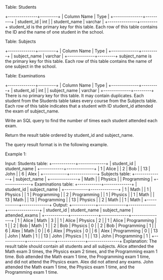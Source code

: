  Table: Students
 
 
 +---------------+---------+
 | Column Name   | Type    |
 +---------------+---------+
 | student_id    | int     |
 | student_name  | varchar |
 +---------------+---------+
 student_id is the primary key for this table.
 Each row of this table contains the ID and the name of one student in the
 school.
 
 
 
 
 Table: Subjects
 
 
 +--------------+---------+
 | Column Name  | Type    |
 +--------------+---------+
 | subject_name | varchar |
 +--------------+---------+
 subject_name is the primary key for this table.
 Each row of this table contains the name of one subject in the school.
 
 
 
 
 Table: Examinations
 
 
 +--------------+---------+
 | Column Name  | Type    |
 +--------------+---------+
 | student_id   | int     |
 | subject_name | varchar |
 +--------------+---------+
 There is no primary key for this table. It may contain duplicates.
 Each student from the Students table takes every course from the Subjects
 table.
 Each row of this table indicates that a student with ID student_id attended
 the exam of subject_name.
 
 
 
 
 Write an SQL query to find the number of times each student attended each
 exam.
 
 Return the result table ordered by student_id and subject_name.
 
 The query result format is in the following example.
 
 
 Example 1:
 
 
 Input: 
 Students table:
 +------------+--------------+
 | student_id | student_name |
 +------------+--------------+
 | 1          | Alice        |
 | 2          | Bob          |
 | 13         | John         |
 | 6          | Alex         |
 +------------+--------------+
 Subjects table:
 +--------------+
 | subject_name |
 +--------------+
 | Math         |
 | Physics      |
 | Programming  |
 +--------------+
 Examinations table:
 +------------+--------------+
 | student_id | subject_name |
 +------------+--------------+
 | 1          | Math         |
 | 1          | Physics      |
 | 1          | Programming  |
 | 2          | Programming  |
 | 1          | Physics      |
 | 1          | Math         |
 | 13         | Math         |
 | 13         | Programming  |
 | 13         | Physics      |
 | 2          | Math         |
 | 1          | Math         |
 +------------+--------------+
 Output: 
 +------------+--------------+--------------+----------------+
 | student_id | student_name | subject_name | attended_exams |
 +------------+--------------+--------------+----------------+
 | 1          | Alice        | Math         | 3              |
 | 1          | Alice        | Physics      | 2              |
 | 1          | Alice        | Programming  | 1              |
 | 2          | Bob          | Math         | 1              |
 | 2          | Bob          | Physics      | 0              |
 | 2          | Bob          | Programming  | 1              |
 | 6          | Alex         | Math         | 0              |
 | 6          | Alex         | Physics      | 0              |
 | 6          | Alex         | Programming  | 0              |
 | 13         | John         | Math         | 1              |
 | 13         | John         | Physics      | 1              |
 | 13         | John         | Programming  | 1              |
 +------------+--------------+--------------+----------------+
 Explanation: 
 The result table should contain all students and all subjects.
 Alice attended the Math exam 3 times, the Physics exam 2 times, and the
 Programming exam 1 time.
 Bob attended the Math exam 1 time, the Programming exam 1 time, and did not
 attend the Physics exam.
 Alex did not attend any exams.
 John attended the Math exam 1 time, the Physics exam 1 time, and the
 Programming exam 1 time.
 
 


